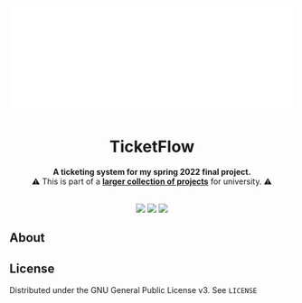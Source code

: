 <div align="center">
<img src="https://raw.githubusercontent.com/noahhusby/TicketFlow/main/src/jvmMain/resources/logo-white.png" alt="Logo" width="750" height="188">

# TicketFlow

<p>
  <b>A ticketing system for my spring 2022 final project.</b>
  <br/>
  ⚠️ This is part of a <a href="https://github.com/noahhusby/university"><strong>larger collection of projects</strong></a> for university. ⚠️
  <br/><br/>
</p>

[![](https://github.com/noahhusby/ticketflow/actions/workflows/build.yml/badge.svg)](https://github.com/noahhusby/ticketflow/actions/workflows/build.yml)
[![](https://img.shields.io/github/license/noahhusby/ticketflow)](https://github.com/noahhusby/ticketflow/blob/main/LICENSE)
[![](https://img.shields.io/tokei/lines/github/noahhusby/ticketflow)](https://github.com/noahhusby/ticketflow)
</div>

## About

## License

Distributed under the GNU General Public License v3. See `LICENSE`

